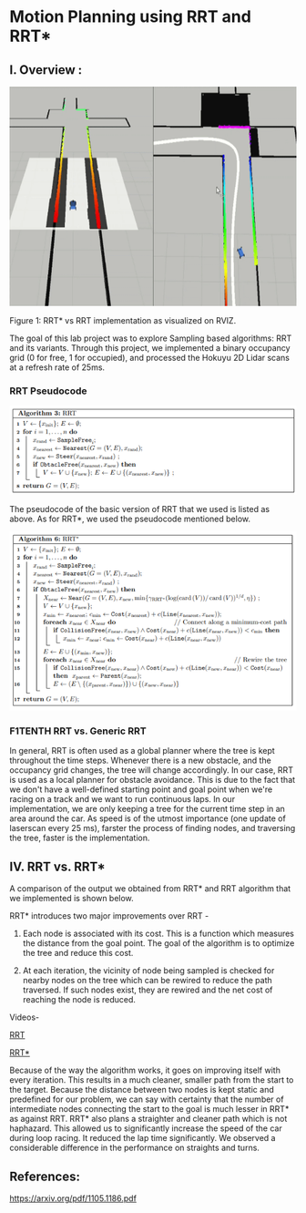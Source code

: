 
# Motion Planning using RRT and RRT*

## I. Overview :

<img src=imgs/rrtvsrrtstar.gif height="385" width="565" > <p></p>
Figure 1: RRT* vs RRT implementation as visualized on RVIZ.

The goal of this lab project was to explore Sampling based algorithms: RRT and its variants. Through this project, we implemented a binary occupancy grid (0 for free, 1 for occupied), and processed the Hokuyu 2D Lidar scans at a refresh rate of 25ms.


### RRT Pseudocode

![rrt_algo](imgs/rrt_algo.png)

The pseudocode of the basic version of RRT that we used is listed as above. As for RRT*, we used the pseudocode mentioned below.

![rrt_algo](imgs/rrt_star_algo.png)

### F1TENTH RRT vs. Generic RRT

In general, RRT is often used as a global planner where the tree is kept throughout the time steps. Whenever there is a new obstacle, and the occupancy grid changes, the tree will change accordingly. In our case, RRT is used as a local planner for obstacle avoidance. This is due to the fact that we don't have a well-defined starting point and goal point when we're racing on a track and we want to run continuous laps. In our implementation, we are only keeping a tree for the current time step in an area around the car. As speed is of the utmost importance (one update of laserscan every 25 ms), farster the process of finding nodes, and traversing the tree, faster is the implementation.

## IV. RRT vs. RRT* 
A comparison of the output we obtained from RRT* and RRT algorithm that we implemented is shown below.<p></p>


RRT* introduces two major improvements over RRT - <p></p>
1) Each node is associated with its cost. This is a function which measures the distance from the goal point. The goal of the algorithm is to optimize the tree and reduce this cost. <p></p>
2) At each iteration, the vicinity of node being sampled is checked for nearby nodes on the tree which can be rewired to reduce the path traversed. If such nodes exist, they are rewired and the net cost of reaching the node is reduced. 

Videos- <p></p>
[RRT](https://youtu.be/u7Lv9G6eQF8) <p></p>
[RRT*](https://youtu.be/NfnwbfQKN34) <p></p>

Because of the way the algorithm works, it goes on improving itself with every iteration. This results in a much cleaner, smaller path from the start to the target. Because the distance between two nodes is kept static and predefined for our problem, we can say with certainty that the number of intermediate nodes connecting the start to the goal is much lesser in RRT* as against RRT. RRT* also plans a straighter and cleaner path which is not haphazard. This allowed us to significantly increase the speed of the car during loop racing. It reduced the lap time significantly. We observed a considerable difference in the performance on straights and turns.
## References:
https://arxiv.org/pdf/1105.1186.pdf


